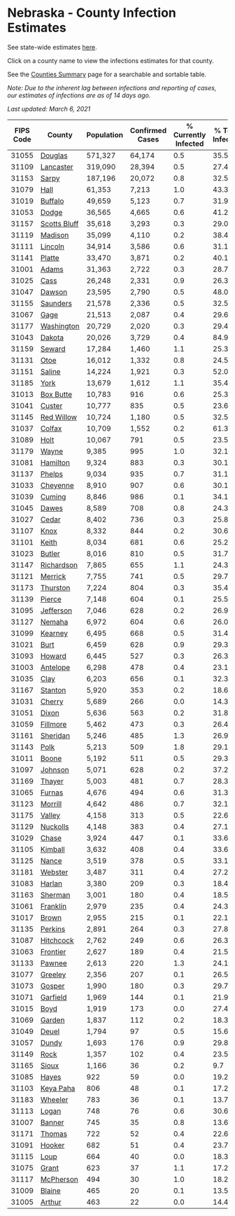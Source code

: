 # Nebraska - County Infection Estimates

See state-wide estimates [here](/infections/us-ne).

Click on a county name to view the infections estimates for that county.

See the [Counties Summary](/infections/summary-counties) page for a searchable and sortable table.

*Note: Due to the inherent lag between infections and reporting of cases, our estimates of infections are as of 14 days ago.*

*Last updated: March 6, 2021*

|   FIPS Code |                       County |   Population |   Confirmed Cases |   % Currently Infected |   % Total Infected |
|-------------|------------------------------|--------------|-------------------|------------------------|--------------------|
|       31055 |           [Douglas](douglas) |      571,327 |            64,174 |                    0.5 |               35.5 |
|       31109 |       [Lancaster](lancaster) |      319,090 |            28,394 |                    0.5 |               27.4 |
|       31153 |               [Sarpy](sarpy) |      187,196 |            20,072 |                    0.8 |               32.5 |
|       31079 |                 [Hall](hall) |       61,353 |             7,213 |                    1.0 |               43.3 |
|       31019 |           [Buffalo](buffalo) |       49,659 |             5,123 |                    0.7 |               31.9 |
|       31053 |               [Dodge](dodge) |       36,565 |             4,665 |                    0.6 |               41.2 |
|       31157 | [Scotts Bluff](scotts-bluff) |       35,618 |             3,293 |                    0.3 |               29.0 |
|       31119 |           [Madison](madison) |       35,099 |             4,110 |                    0.2 |               38.4 |
|       31111 |           [Lincoln](lincoln) |       34,914 |             3,586 |                    0.6 |               31.1 |
|       31141 |             [Platte](platte) |       33,470 |             3,871 |                    0.2 |               40.1 |
|       31001 |               [Adams](adams) |       31,363 |             2,722 |                    0.3 |               28.7 |
|       31025 |                 [Cass](cass) |       26,248 |             2,331 |                    0.9 |               26.3 |
|       31047 |             [Dawson](dawson) |       23,595 |             2,790 |                    0.5 |               48.0 |
|       31155 |         [Saunders](saunders) |       21,578 |             2,336 |                    0.5 |               32.5 |
|       31067 |                 [Gage](gage) |       21,513 |             2,087 |                    0.4 |               29.6 |
|       31177 |     [Washington](washington) |       20,729 |             2,020 |                    0.3 |               29.4 |
|       31043 |             [Dakota](dakota) |       20,026 |             3,729 |                    0.4 |               84.9 |
|       31159 |             [Seward](seward) |       17,284 |             1,460 |                    1.1 |               25.3 |
|       31131 |                 [Otoe](otoe) |       16,012 |             1,332 |                    0.8 |               24.5 |
|       31151 |             [Saline](saline) |       14,224 |             1,921 |                    0.3 |               52.0 |
|       31185 |                 [York](york) |       13,679 |             1,612 |                    1.1 |               35.4 |
|       31013 |       [Box Butte](box-butte) |       10,783 |               916 |                    0.6 |               25.3 |
|       31041 |             [Custer](custer) |       10,777 |               835 |                    0.5 |               23.6 |
|       31145 |     [Red Willow](red-willow) |       10,724 |             1,180 |                    0.5 |               32.5 |
|       31037 |             [Colfax](colfax) |       10,709 |             1,552 |                    0.2 |               61.3 |
|       31089 |                 [Holt](holt) |       10,067 |               791 |                    0.5 |               23.5 |
|       31179 |               [Wayne](wayne) |        9,385 |               995 |                    1.0 |               32.1 |
|       31081 |         [Hamilton](hamilton) |        9,324 |               883 |                    0.3 |               30.1 |
|       31137 |             [Phelps](phelps) |        9,034 |               935 |                    0.7 |               31.1 |
|       31033 |         [Cheyenne](cheyenne) |        8,910 |               907 |                    0.6 |               30.1 |
|       31039 |             [Cuming](cuming) |        8,846 |               986 |                    0.1 |               34.1 |
|       31045 |               [Dawes](dawes) |        8,589 |               708 |                    0.8 |               24.3 |
|       31027 |               [Cedar](cedar) |        8,402 |               736 |                    0.3 |               25.8 |
|       31107 |                 [Knox](knox) |        8,332 |               844 |                    0.2 |               30.6 |
|       31101 |               [Keith](keith) |        8,034 |               681 |                    0.6 |               25.2 |
|       31023 |             [Butler](butler) |        8,016 |               810 |                    0.5 |               31.7 |
|       31147 |     [Richardson](richardson) |        7,865 |               655 |                    1.1 |               24.3 |
|       31121 |           [Merrick](merrick) |        7,755 |               741 |                    0.5 |               29.7 |
|       31173 |         [Thurston](thurston) |        7,224 |               804 |                    0.3 |               35.4 |
|       31139 |             [Pierce](pierce) |        7,148 |               604 |                    0.1 |               25.5 |
|       31095 |       [Jefferson](jefferson) |        7,046 |               628 |                    0.2 |               26.9 |
|       31127 |             [Nemaha](nemaha) |        6,972 |               604 |                    0.6 |               26.0 |
|       31099 |           [Kearney](kearney) |        6,495 |               668 |                    0.5 |               31.4 |
|       31021 |                 [Burt](burt) |        6,459 |               628 |                    0.9 |               29.3 |
|       31093 |             [Howard](howard) |        6,445 |               527 |                    0.3 |               26.3 |
|       31003 |         [Antelope](antelope) |        6,298 |               478 |                    0.4 |               23.1 |
|       31035 |                 [Clay](clay) |        6,203 |               656 |                    0.1 |               32.3 |
|       31167 |           [Stanton](stanton) |        5,920 |               353 |                    0.2 |               18.6 |
|       31031 |             [Cherry](cherry) |        5,689 |               266 |                    0.0 |               14.3 |
|       31051 |               [Dixon](dixon) |        5,636 |               563 |                    0.2 |               31.8 |
|       31059 |         [Fillmore](fillmore) |        5,462 |               473 |                    0.3 |               26.4 |
|       31161 |         [Sheridan](sheridan) |        5,246 |               485 |                    1.3 |               26.9 |
|       31143 |                 [Polk](polk) |        5,213 |               509 |                    1.8 |               29.1 |
|       31011 |               [Boone](boone) |        5,192 |               511 |                    0.5 |               29.3 |
|       31097 |           [Johnson](johnson) |        5,071 |               628 |                    0.2 |               37.2 |
|       31169 |             [Thayer](thayer) |        5,003 |               481 |                    0.7 |               28.3 |
|       31065 |             [Furnas](furnas) |        4,676 |               494 |                    0.6 |               31.3 |
|       31123 |           [Morrill](morrill) |        4,642 |               486 |                    0.7 |               32.1 |
|       31175 |             [Valley](valley) |        4,158 |               313 |                    0.5 |               22.6 |
|       31129 |         [Nuckolls](nuckolls) |        4,148 |               383 |                    0.4 |               27.1 |
|       31029 |               [Chase](chase) |        3,924 |               447 |                    0.1 |               33.6 |
|       31105 |           [Kimball](kimball) |        3,632 |               408 |                    0.4 |               33.6 |
|       31125 |               [Nance](nance) |        3,519 |               378 |                    0.5 |               33.1 |
|       31181 |           [Webster](webster) |        3,487 |               311 |                    0.4 |               27.2 |
|       31083 |             [Harlan](harlan) |        3,380 |               209 |                    0.3 |               18.4 |
|       31163 |           [Sherman](sherman) |        3,001 |               180 |                    0.4 |               18.5 |
|       31061 |         [Franklin](franklin) |        2,979 |               235 |                    0.4 |               24.3 |
|       31017 |               [Brown](brown) |        2,955 |               215 |                    0.1 |               22.1 |
|       31135 |           [Perkins](perkins) |        2,891 |               264 |                    0.3 |               27.8 |
|       31087 |       [Hitchcock](hitchcock) |        2,762 |               249 |                    0.6 |               26.3 |
|       31063 |         [Frontier](frontier) |        2,627 |               189 |                    0.4 |               21.5 |
|       31133 |             [Pawnee](pawnee) |        2,613 |               220 |                    1.3 |               24.1 |
|       31077 |           [Greeley](greeley) |        2,356 |               207 |                    0.1 |               26.5 |
|       31073 |             [Gosper](gosper) |        1,990 |               180 |                    0.3 |               29.7 |
|       31071 |         [Garfield](garfield) |        1,969 |               144 |                    0.1 |               21.9 |
|       31015 |                 [Boyd](boyd) |        1,919 |               173 |                    0.0 |               27.4 |
|       31069 |             [Garden](garden) |        1,837 |               112 |                    0.2 |               18.3 |
|       31049 |               [Deuel](deuel) |        1,794 |                97 |                    0.5 |               15.6 |
|       31057 |               [Dundy](dundy) |        1,693 |               176 |                    0.9 |               29.8 |
|       31149 |                 [Rock](rock) |        1,357 |               102 |                    0.4 |               23.5 |
|       31165 |               [Sioux](sioux) |        1,166 |                36 |                    0.2 |                9.7 |
|       31085 |               [Hayes](hayes) |          922 |                59 |                    0.0 |               19.2 |
|       31103 |       [Keya Paha](keya-paha) |          806 |                48 |                    0.1 |               17.2 |
|       31183 |           [Wheeler](wheeler) |          783 |                36 |                    0.1 |               13.7 |
|       31113 |               [Logan](logan) |          748 |                76 |                    0.6 |               30.6 |
|       31007 |             [Banner](banner) |          745 |                35 |                    0.8 |               13.6 |
|       31171 |             [Thomas](thomas) |          722 |                52 |                    0.4 |               22.6 |
|       31091 |             [Hooker](hooker) |          682 |                51 |                    0.4 |               23.7 |
|       31115 |                 [Loup](loup) |          664 |                40 |                    0.0 |               18.3 |
|       31075 |               [Grant](grant) |          623 |                37 |                    1.1 |               17.2 |
|       31117 |       [McPherson](mcpherson) |          494 |                30 |                    1.0 |               18.2 |
|       31009 |             [Blaine](blaine) |          465 |                20 |                    0.1 |               13.5 |
|       31005 |             [Arthur](arthur) |          463 |                22 |                    0.0 |               14.4 |